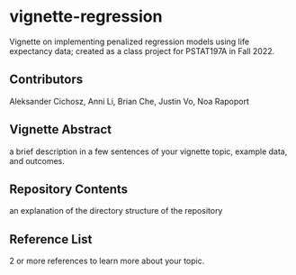 # vignette-regression

Vignette on implementing penalized regression models using life expectancy data; created as a class project for PSTAT197A in Fall 2022.

## Contributors
Aleksander Cichosz, Anni Li, Brian Che, Justin Vo, Noa Rapoport

## Vignette Abstract

a brief description in a few sentences of your vignette topic, example data, and outcomes.


## Repository Contents

an explanation of the directory structure of the repository

## Reference List

 2 or more references to learn more about your topic.
